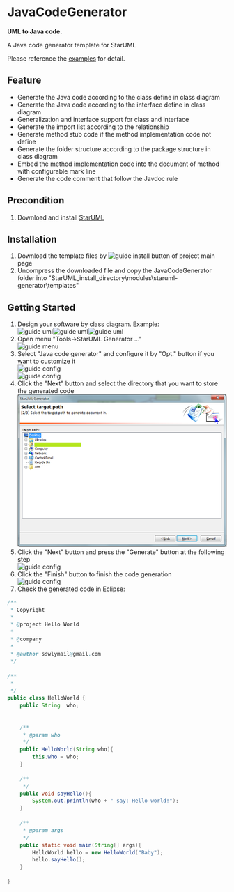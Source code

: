 JavaCodeGenerator
=================
**UML to Java code.**

A Java code generator template for StarUML

Please reference the [examples](docs/example.md) for detail.


Feature
-------
* Generate the Java code according to the class define in class diagram
* Generate the Java code according to the interface define in class diagram
* Generalization and interface support for class and interface 
* Generate the import list according to the relationship 
* Generate method stub code if the method implementation code not define
* Generate the folder structure according to the package structure in class diagram
* Embed the method implementation code into the document of method with configurable mark line
* Generate the code comment that follow the Javdoc rule


Precondition
------------
1. Download and install [StarUML](https://sourceforge.net/project/showfiles.php?group_id=152825&package_id=169190&release_id=437438)


Installation
------------
1. Download the template files by ![guide install](docs/images/guide_install.png) button of project main page
2. Uncompress the downloaded file and copy the JavaCodeGenerator folder into "StarUML_install_directory\modules\staruml-generator\templates"


Getting Started
---------------
1. Design your software by class diagram. Example: <br>![guide uml](docs/images/guide_uml1.png)![guide uml](docs/images/guide_uml2.png)![guide uml](docs/images/guide_uml3.png)
2. Open menu "Tools->StarUML Generator ..."<br>![guide menu](docs/images/guide_menu1.png)
3. Select "Java code generator" and configure it by "Opt." button if you want to customize it<br>![guide config](docs/images/guide_config1.png)<br>![guide config](docs/guide_config2.png)
4. Click the "Next" button and select the directory that you want to store the generated code<br>![guide config](docs/images/guide_config3.png)
5. Click the "Next" button and press the "Generate" button at the following step<br>![guide config](docs/images/guide_config4.png)
6. Click the "Finish" button to finish the code generation<br>![guide config](docs/images/guide_config5.png)
7. Check the generated code in Eclipse:

```Java
/**
 * Copyright 
 *
 * @project Hello World
 *
 * @company 
 *
 * @author sswlymail@gmail.com
 */

/**
 * 
 */
public class HelloWorld {
    public String  who;


    /**
     * @param who 
     */
    public HelloWorld(String who){
        this.who = who;
    }

    /**
     */
    public void sayHello(){
        System.out.println(who + " say: Hello world!");
    }

    /**
     * @param args 
     */
    public static void main(String[] args){
        HelloWorld hello = new HelloWorld("Baby");
        hello.sayHello();
    }

}
```
